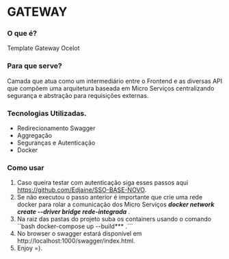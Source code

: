 # GATEWAY 
### O que é?
Template Gateway Ocelot 
### Para que serve?
Camada que atua como um intermediário entre o Frontend e as diversas API que compõem uma arquitetura baseada em Micro Serviços centralizando segurança e abstração para requisições externas.
### Tecnologias Utilizadas.
- Redirecionamento Swagger
- Aggregação
- Seguranças e Autenticação
- Docker
### Como usar
1. Caso queira testar com autenticação siga esses passos aqui https://github.com/Edjaine/SSO-BASE-NOVO.
2. Se não executou o passo anterior é importante que crie uma rede docker para rolar a comunicação dos Micro Serviços ***docker network create --driver bridge rede-integrada*** .
3. Na raiz das pastas do projeto suba os containers usando o comando 
``bash docker-compose up --build*** .```
4. No browser o swagger estará disponível em http://localhost:1000/swagger/index.html.
5. Enjoy =).
